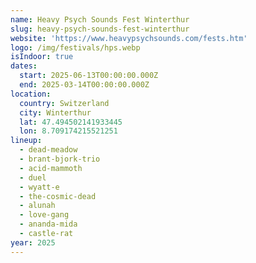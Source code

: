 ```yaml
---
name: Heavy Psych Sounds Fest Winterthur
slug: heavy-psych-sounds-fest-winterthur
website: 'https://www.heavypsychsounds.com/fests.htm'
logo: /img/festivals/hps.webp
isIndoor: true
dates:
  start: 2025-06-13T00:00:00.000Z
  end: 2025-03-14T00:00:00.000Z
location:
  country: Switzerland
  city: Winterthur
  lat: 47.494502141933445
  lon: 8.709174215521251
lineup:
  - dead-meadow
  - brant-bjork-trio
  - acid-mammoth
  - duel
  - wyatt-e
  - the-cosmic-dead
  - alunah
  - love-gang
  - ananda-mida
  - castle-rat
year: 2025
---
```


